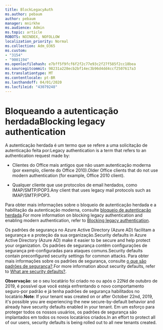 ```yaml
---
title: BlockLegacyAuth
ms.author: pebaum
author: pebaum
manager: mnirkhe
ms.audience: Admin
ms.topic: article
ROBOTS: NOINDEX, NOFOLLOW
localization_priority: Normal
ms.collection: Adm_O365
ms.custom:
- "3154"
- "9001194"
ms.openlocfilehash: e7bff5f9fcf6f2f2c77e93c2f27f585f2cc18bea
ms.sourcegitcommit: 98231a228ecb2bf14ec3b96d4dd4ccf2507617a3
ms.translationtype: MT
ms.contentlocale: pt-BR
ms.lasthandoff: 04/01/2020
ms.locfileid: "43079248"
---
```

# <a name="blocking-legacy-authentication"></a><span data-ttu-id="ea9a5-102">Bloqueando a autenticação herdada</span><span class="sxs-lookup"><span data-stu-id="ea9a5-102">Blocking legacy authentication</span></span>

<span data-ttu-id="ea9a5-103">A autenticação herdada é um termo que se refere a uma solicitação de autenticação feita por:</span><span class="sxs-lookup"><span data-stu-id="ea9a5-103">Legacy authentication is a term that refers to an authentication request made by:</span></span>

- <span data-ttu-id="ea9a5-104">Clientes do Office mais antigos que não usam autenticação moderna (por exemplo, cliente do Office 2010).</span><span class="sxs-lookup"><span data-stu-id="ea9a5-104">Older Office clients that do not use modern authentication (for example, Office 2010 client).</span></span>

- <span data-ttu-id="ea9a5-105">Qualquer cliente que use protocolos de email herdados, como IMAP/SMTP/POP3.</span><span class="sxs-lookup"><span data-stu-id="ea9a5-105">Any client that uses legacy mail protocols such as IMAP/SMTP/POP3.</span></span>

<span data-ttu-id="ea9a5-106">Para obter mais informações sobre o bloqueio de autenticação herdada e a habilitação da autenticação moderna, consulte [bloqueio de autenticação herdada](https://docs.microsoft.com/azure/active-directory/conditional-access/concept-conditional-access-block-legacy-authentication).</span><span class="sxs-lookup"><span data-stu-id="ea9a5-106">For more information on blocking legacy authentication and enabling modern authentication, refer to [Blocking legacy authentication](https://docs.microsoft.com/azure/active-directory/conditional-access/concept-conditional-access-block-legacy-authentication).</span></span>

<span data-ttu-id="ea9a5-107">Os padrões de segurança no Azure Active Directory (Azure AD) facilitam a segurança e a proteção da sua organização.</span><span class="sxs-lookup"><span data-stu-id="ea9a5-107">Security defaults in Azure Active Directory (Azure AD) make it easier to be secure and help protect your organization.</span></span> <span data-ttu-id="ea9a5-108">Os padrões de segurança contêm configurações de segurança pré-configuradas para ataques comuns.</span><span class="sxs-lookup"><span data-stu-id="ea9a5-108">Security defaults contain preconfigured security settings for common attacks.</span></span>
<span data-ttu-id="ea9a5-109">Para obter mais informações sobre os padrões de segurança, consulte [o que são padrões de segurança?](https://docs.microsoft.com/azure/active-directory/fundamentals/concept-fundamentals-security-defaults).</span><span class="sxs-lookup"><span data-stu-id="ea9a5-109">For more information about security defaults, refer to [What are security defaults?](https://docs.microsoft.com/azure/active-directory/fundamentals/concept-fundamentals-security-defaults).</span></span> 

<span data-ttu-id="ea9a5-110">**Observação**: se o seu locatário foi criado no ou após o 22Nd de outubro de 2019, é possível que você esteja enfrentando o novo comportamento seguro-por padrão e já tenha padrões de segurança habilitados no locatário.</span><span class="sxs-lookup"><span data-stu-id="ea9a5-110">**Note**:  If your tenant was created on or after October 22nd, 2019, it's possible you are experiencing the new secure-by-default behavior and already have security defaults enabled in your tenant.</span></span>  <span data-ttu-id="ea9a5-111">Em um esforço para proteger todos os nossos usuários, os padrões de segurança são implantados em todos os novos locatários criados.</span><span class="sxs-lookup"><span data-stu-id="ea9a5-111">In an effort to protect all of our users, security defaults is being rolled out to all new tenants created.</span></span>
